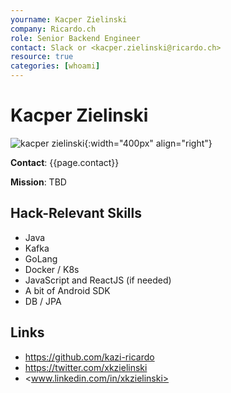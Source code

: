```yaml
---
yourname: Kacper Zielinski
company: Ricardo.ch
role: Senior Backend Engineer
contact: Slack or <kacper.zielinski@ricardo.ch>
resource: true
categories: [whoami]
---
```


Kacper Zielinski
============

![kacper zielinski](/tamedia-hackdays/whoami/pics/kacperzielinski.png "Kacper Zielinski"){:width="400px" align="right"}

**Contact**: {{page.contact}}

**Mission**: TBD

Hack-Relevant Skills
--------------------

- Java
- Kafka
- GoLang
- Docker / K8s
- JavaScript and ReactJS (if needed)
- A bit of Android SDK
- DB / JPA


Links
-----
- <https://github.com/kazi-ricardo>
- <https://twitter.com/xkzielinski>
- <www.linkedin.com/in/xkzielinski>
